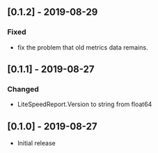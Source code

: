 ## [0.1.2] - 2019-08-29
### Fixed
- fix the problem that old metrics data remains.

## [0.1.1] - 2019-08-27
### Changed
- LiteSpeedReport.Version to string from float64

## [0.1.0] - 2019-08-27
- Initial release
